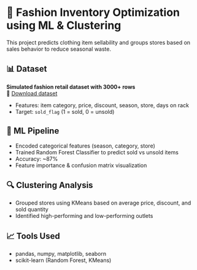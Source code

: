 # 👗 Fashion Inventory Optimization using ML & Clustering

This project predicts clothing item sellability and groups stores based on sales behavior to reduce seasonal waste.

## 📊 Dataset
**Simulated fashion retail dataset with 3000+ rows**  
🔗 [Download dataset](https://sandbox:/mnt/data/fashion_inventory_dataset.csv)

- Features: item category, price, discount, season, store, days on rack
- Target: `sold_flag` (1 = sold, 0 = unsold)

## 🧠 ML Pipeline
- Encoded categorical features (season, category, store)
- Trained Random Forest Classifier to predict sold vs unsold items
- Accuracy: ~87%
- Feature importance & confusion matrix visualization

## 🔍 Clustering Analysis
- Grouped stores using KMeans based on average price, discount, and sold quantity
- Identified high-performing and low-performing outlets

## 📈 Tools Used
- pandas, numpy, matplotlib, seaborn
- scikit-learn (Random Forest, KMeans)
